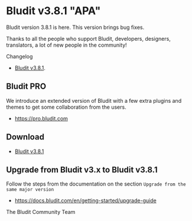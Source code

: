 # Bludit v3.8.1 "APA"
<!-- date: 2019-02-28 08:00:00 -->
<!-- coverImage: https://source.unsplash.com/j0g8taxHZa0/1600x900 -->

Bludit version 3.8.1 is here. This version brings bug fixes.

Thanks to all the people who support Bludit, developers, designers, translators, a lot of new people in the community!

Changelog
- [Bludit v3.8.1](https://github.com/bludit/bludit/releases/tag/3.8.1).

## Bludit PRO
We introduce an extended version of Bludit with a few extra plugins and themes to get some collaboration from the users.
- https://pro.bludit.com

## Download
- [Bludit v3.8.1](https://www.bludit.com/releases/bludit-3-8-1.zip)

## Upgrade from Bludit v3.x to Bludit v3.8.1
Follow the steps from the documentation on the section `Upgrade from the same major version`
- https://docs.bludit.com/en/getting-started/upgrade-guide

The Bludit Community Team